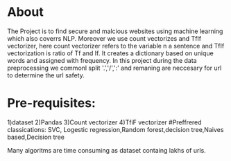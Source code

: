 # About
The Project is to find secure and malcious websites using machine learning which also coverrs NLP. Moreover we use count vectorizes and TfIf vectorizer, here count vectorizer refers to the variable n a sentence and TfIf vectorization is ratio of Tf and If. It creates a dictionary based on unique words and assigned with frequency. In this project during the data preprocessing we commonl split '.','/',':' and remaning are neccesary for url to determine the url safety.
# Pre-requisites:
1)dataset
2)Pandas
3)Count vectorizer
4)TfiF vectorizer
#Preffrered classications:
SVC, Logestic regression,Random forest,decision tree,Naives based,Decision tree

Many algoritms are time consuming as dataset containg lakhs of urls.

